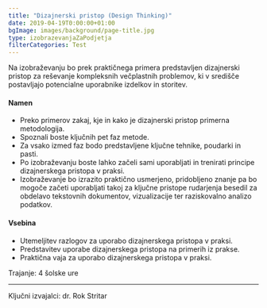 ```yaml
---
title: "Dizajnerski pristop (Design Thinking)"
date: 2019-04-19T0:00:00+01:00
bgImage: images/background/page-title.jpg
type: izobrazevanjaZaPodjetja
filterCategories: Test
---
```

Na izobraževanju bo prek praktičnega primera predstavljen dizajnerski pristop za reševanje kompleksnih večplastnih problemov, ki v središče postavljajo potencialne uporabnike izdelkov in storitev.

#### Namen
- Preko primerov zakaj, kje in kako je dizajnerski pristop primerna metodologija.
- Spoznali boste ključnih pet faz metode.
- Za vsako izmed faz bodo predstavljene ključne tehnike, poudarki in pasti.
- Po izobraževanju boste lahko začeli sami uporabljati in trenirati principe dizajnerskega pristopa v praksi.
- Izobraževanje bo izrazito praktično usmerjeno, pridobljeno znanje pa bo mogoče začeti uporabljati takoj za ključne pristope rudarjenja besedil za obdelavo tekstovnih dokumentov, vizualizacije ter raziskovalno analizo podatkov.

#### Vsebina
- Utemeljitev razlogov za uporabo dizajnerskega pristopa v praksi.
- Predstavitev uporabe dizajnerskega pristopa na primerih iz prakse.
- Praktična vaja za uporabo dizajnerskega pristopa v praksi.

Trajanje: 4 šolske ure

---

Ključni izvajalci: dr. Rok Stritar
